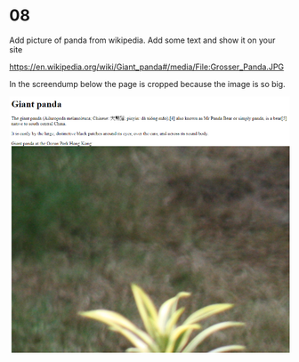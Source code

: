 # 08

Add picture of panda from wikipedia. Add some text and show it on your site 

https://en.wikipedia.org/wiki/Giant_panda#/media/File:Grosser_Panda.JPG

In the screendump below the page is cropped because the image is so big.





![](08-Picture.png)